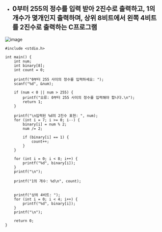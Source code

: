 - ## 0부터 255의 정수를 입력 받아 2진수로 출력하고, 1의 개수가 몇개인지 출력하며, 상위 8비트에서 왼쪽 4비트를 2진수로 출력하는 C프로그램
![image](https://github.com/user-attachments/assets/d8ca8b5a-5daa-4752-bc98-d5ecc8b1993c)


```
#include <stdio.h>

int main() {
    int num;
    int binary[8]; 
    int count = 0; 

    printf("0부터 255 사이의 정수를 입력하세요: ");
    scanf("%d", &num);

    if (num < 0 || num > 255) {
        printf("오류: 0부터 255 사이의 정수를 입력해야 합니다.\n");
        return 1;
    }

    printf("\n입력된 %d의 2진수 표현: ", num);
    for (int i = 7; i >= 0; i--) {
        binary[i] = num % 2;
        num /= 2;
        
        if (binary[i] == 1) {
            count++;
        }
    }

    for (int i = 0; i < 8; i++) {
        printf("%d", binary[i]);
    }
    printf("\n");

    printf("1의 개수: %d\n", count);

 
    printf("상위 4비트: ");
    for (int i = 0; i < 4; i++) {
        printf("%d", binary[i]);
    }
    printf("\n");

    return 0;
}
```
